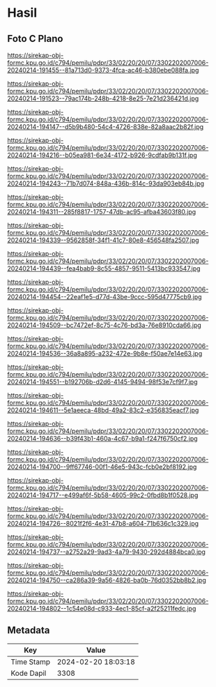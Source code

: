 # Hasil

## Foto C Plano

https://sirekap-obj-formc.kpu.go.id/c794/pemilu/pdpr/33/02/20/20/07/3302202007006-20240214-191455--81a713d0-9373-4fca-ac46-b380ebe088fa.jpg

https://sirekap-obj-formc.kpu.go.id/c794/pemilu/pdpr/33/02/20/20/07/3302202007006-20240214-191523--79ac174b-248b-4218-8e25-7e21d236421d.jpg

https://sirekap-obj-formc.kpu.go.id/c794/pemilu/pdpr/33/02/20/20/07/3302202007006-20240214-194147--d5b9b480-54c4-4726-838e-82a8aac2b82f.jpg

https://sirekap-obj-formc.kpu.go.id/c794/pemilu/pdpr/33/02/20/20/07/3302202007006-20240214-194216--b05ea981-6e34-4172-b926-9cdfab9b131f.jpg

https://sirekap-obj-formc.kpu.go.id/c794/pemilu/pdpr/33/02/20/20/07/3302202007006-20240214-194243--71b7d074-848a-436b-814c-93da903eb84b.jpg

https://sirekap-obj-formc.kpu.go.id/c794/pemilu/pdpr/33/02/20/20/07/3302202007006-20240214-194311--285f8817-1757-47db-ac95-afba43603f80.jpg

https://sirekap-obj-formc.kpu.go.id/c794/pemilu/pdpr/33/02/20/20/07/3302202007006-20240214-194339--9562858f-34f1-41c7-80e8-456548fa2507.jpg

https://sirekap-obj-formc.kpu.go.id/c794/pemilu/pdpr/33/02/20/20/07/3302202007006-20240214-194439--fea4bab9-8c55-4857-9511-5413bc933547.jpg

https://sirekap-obj-formc.kpu.go.id/c794/pemilu/pdpr/33/02/20/20/07/3302202007006-20240214-194454--22eaf1e5-d77d-43be-9ccc-595d47775cb9.jpg

https://sirekap-obj-formc.kpu.go.id/c794/pemilu/pdpr/33/02/20/20/07/3302202007006-20240214-194509--bc7472ef-8c75-4c76-bd3a-76e8910cda66.jpg

https://sirekap-obj-formc.kpu.go.id/c794/pemilu/pdpr/33/02/20/20/07/3302202007006-20240214-194536--36a8a895-a232-472e-9b8e-f50ae7e14e63.jpg

https://sirekap-obj-formc.kpu.go.id/c794/pemilu/pdpr/33/02/20/20/07/3302202007006-20240214-194551--b192706b-d2d6-4145-9494-98f53e7cf9f7.jpg

https://sirekap-obj-formc.kpu.go.id/c794/pemilu/pdpr/33/02/20/20/07/3302202007006-20240214-194611--5e1aeeca-48bd-49a2-83c2-e356835eacf7.jpg

https://sirekap-obj-formc.kpu.go.id/c794/pemilu/pdpr/33/02/20/20/07/3302202007006-20240214-194636--b39f43b1-460a-4c67-b9a1-f247f6750cf2.jpg

https://sirekap-obj-formc.kpu.go.id/c794/pemilu/pdpr/33/02/20/20/07/3302202007006-20240214-194700--9ff67746-00f1-46e5-943c-fcb0e2bf8192.jpg

https://sirekap-obj-formc.kpu.go.id/c794/pemilu/pdpr/33/02/20/20/07/3302202007006-20240214-194717--e499af6f-5b58-4605-99c2-0fbd8b1f0528.jpg

https://sirekap-obj-formc.kpu.go.id/c794/pemilu/pdpr/33/02/20/20/07/3302202007006-20240214-194726--8021f2f6-4e31-47b8-a604-71b636c1c329.jpg

https://sirekap-obj-formc.kpu.go.id/c794/pemilu/pdpr/33/02/20/20/07/3302202007006-20240214-194737--a2752a29-9ad3-4a79-9430-292d4884bca0.jpg

https://sirekap-obj-formc.kpu.go.id/c794/pemilu/pdpr/33/02/20/20/07/3302202007006-20240214-194750--ca286a39-9a56-4826-ba0b-76d0352bb8b2.jpg

https://sirekap-obj-formc.kpu.go.id/c794/pemilu/pdpr/33/02/20/20/07/3302202007006-20240214-194802--1c54e08d-c933-4ec1-85cf-a2f25211fedc.jpg


## Metadata

| Key        | Value               |
| ---------- | ------------------- |
| Time Stamp | 2024-02-20 18:03:18 |
| Kode Dapil | 3308                |



